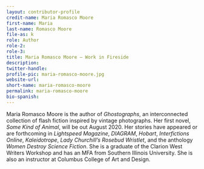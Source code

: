 ```yaml
---
layout: contributor-profile
credit-name: Maria Romasco Moore
first-name: Maria
last-name: Romasco Moore
file-as: k
role: Author
role-2:
role-3:
title: Maria Romasco Moore — Work in Fireside
description:
twitter-handle:
profile-pic: maria-romasco-moore.jpg
website-url:
short-name: maria-romasco-moore
permalink: maria-romasco-moore
bio-spanish:
---
```

Maria Romasco Moore is the author of _Ghostographs_, an interconnected collection of flash fiction inspired by vintage photographs. Her first novel, _Some Kind of Animal_, will be out August 2020\. Her stories have appeared or are forthcoming in _Lightspeed Magazine_, _DIAGRAM_, _Hobart_, _Interfictions Online_, _Kaleidotrope_, _Lady Churchill’s Rosebud Wristlet_, and the anthology _Women Destroy Science Fiction_. She is a graduate of the Clarion West Writers Workshop and has an MFA from Southern Illinois University. She is also an instructor at Columbus College of Art and Design.
